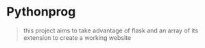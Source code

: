 # Pythonprog
> this project aims to take advantage of flask and an array of its extension to create a working website
